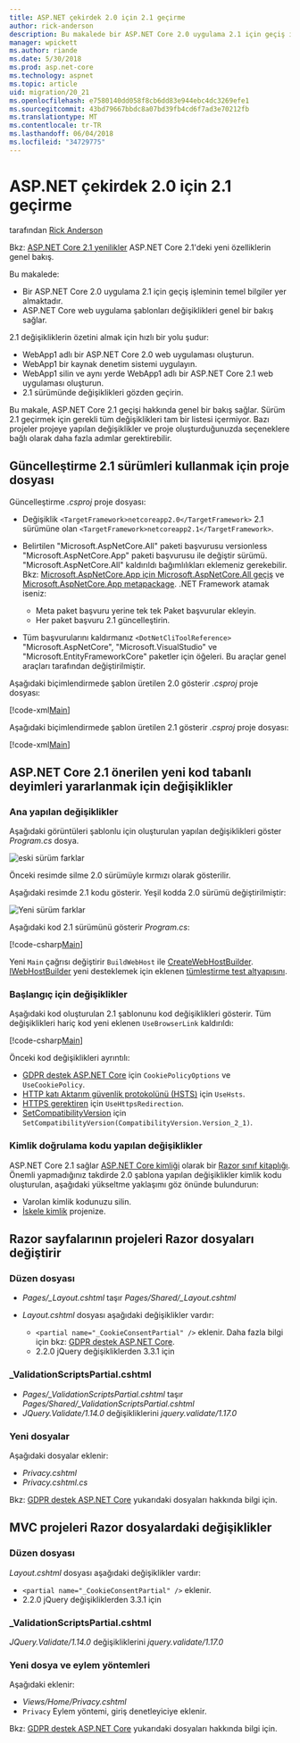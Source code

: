 ```yaml
---
title: ASP.NET çekirdek 2.0 için 2.1 geçirme
author: rick-anderson
description: Bu makalede bir ASP.NET Core 2.0 uygulama 2.1 için geçiş işleminin temel bilgiler yer almaktadır.
manager: wpickett
ms.author: riande
ms.date: 5/30/2018
ms.prod: asp.net-core
ms.technology: aspnet
ms.topic: article
uid: migration/20_21
ms.openlocfilehash: e7580140dd058f8cb6dd83e944ebc4dc3269efe1
ms.sourcegitcommit: 43bd79667bbdc8a07bd39fb4cd6f7ad3e70212fb
ms.translationtype: MT
ms.contentlocale: tr-TR
ms.lasthandoff: 06/04/2018
ms.locfileid: "34729775"
---
```

# <a name="migrate-from-aspnet-core-20-to-21"></a>ASP.NET çekirdek 2.0 için 2.1 geçirme

tarafından [Rick Anderson](https://twitter.com/RickAndMSFT)

Bkz: [ASP.NET Core 2.1 yenilikler](xref:aspnetcore-2.1) ASP.NET Core 2.1'deki yeni özelliklerin genel bakış.

Bu makalede:

* Bir ASP.NET Core 2.0 uygulama 2.1 için geçiş işleminin temel bilgiler yer almaktadır.
* ASP.NET Core web uygulama şablonları değişiklikleri genel bir bakış sağlar.

2.1 değişikliklerin özetini almak için hızlı bir yolu şudur:

* WebApp1 adlı bir ASP.NET Core 2.0 web uygulaması oluşturun.
* WebApp1 bir kaynak denetim sistemi uygulayın.
* WebApp1 silin ve aynı yerde WebApp1 adlı bir ASP.NET Core 2.1 web uygulaması oluşturun.
* 2.1 sürümünde değişiklikleri gözden geçirin.

Bu makale, ASP.NET Core 2.1 geçişi hakkında genel bir bakış sağlar. Sürüm 2.1 geçirmek için gerekli tüm değişiklikleri tam bir listesi içermiyor. Bazı projeler projeye yapılan değişiklikler ve proje oluşturduğunuzda seçeneklere bağlı olarak daha fazla adımlar gerektirebilir.

## <a name="update-the-project-file-to-use-21-versions"></a>Güncelleştirme 2.1 sürümleri kullanmak için proje dosyası

Güncelleştirme *.csproj* proje dosyası:

* Değişiklik `<TargetFramework>netcoreapp2.0</TargetFramework>` 2.1 sürümüne olan `<TargetFramework>netcoreapp2.1</TargetFramework>`.
* Belirtilen "Microsoft.AspNetCore.All" paketi başvurusu versionless "Microsoft.AspNetCore.App" paketi başvurusu ile değiştir sürümü. "Microsoft.AspNetCore.All" kaldırıldı bağımlılıkları eklemeniz gerekebilir. Bkz: [Microsoft.AspNetCore.App için Microsoft.AspNetCore.All geçiş](xref:fundamentals/metapackage#migrate) ve [Microsoft.AspNetCore.App metapackage](xref:fundamentals/metapackage-app). .NET Framework atamak iseniz:

  * Meta paket başvuru yerine tek tek Paket başvurular ekleyin.
  * Her paket başvuru 2.1 güncelleştirin.
* Tüm başvurularını kaldırmanız `<DotNetCliToolReference>` "Microsoft.AspNetCore", "Microsoft.VisualStudio" ve "Microsoft.EntityFrameworkCore" paketler için öğeleri. Bu araçlar genel araçları tarafından değiştirilmiştir.

Aşağıdaki biçimlendirmede şablon üretilen 2.0 gösterir *.csproj* proje dosyası:

[!code-xml[Main](20_21/sample/WebApp20.csproj)]

Aşağıdaki biçimlendirmede şablon üretilen 2.1 gösterir *.csproj* proje dosyası:

[!code-xml[Main](20_21/sample/WebApp21.csproj)]

## <a name="changes-to-take-advantage-of-the-new-code-based-idioms-that-are-recommended-in-aspnet-core-21"></a>ASP.NET Core 2.1 önerilen yeni kod tabanlı deyimleri yararlanmak için değişiklikler

### <a name="changes-to-main"></a>Ana yapılan değişiklikler

Aşağıdaki görüntüleri şablonlu için oluşturulan yapılan değişiklikleri göster *Program.cs* dosya.

![eski sürüm farklar](20_21/_static/main20.png)

Önceki resimde silme 2.0 sürümüyle kırmızı olarak gösterilir.

Aşağıdaki resimde 2.1 kodu gösterir. Yeşil kodda 2.0 sürümü değiştirilmiştir:

![Yeni sürüm farklar](20_21/_static/main21.png)

Aşağıdaki kod 2.1 sürümünü gösterir *Program.cs*:

[!code-csharp[Main](20_21/sample/Program.cs?name=snippet)]

Yeni `Main` çağrısı değiştirir `BuildWebHost` ile [CreateWebHostBuilder](/dotnet/api/microsoft.aspnetcore.mvc.testing.webapplicationfactory-1.createwebhostbuilder). [IWebHostBuilder](/dotnet/api/microsoft.aspnetcore.hosting.iwebhostbuilder) yeni desteklemek için eklenen [tümleştirme test altyapısını](xref:test/integration-tests).

### <a name="changes-to-startup"></a>Başlangıç için değişiklikler

Aşağıdaki kod oluşturulan 2.1 şablonunu kod değişiklikleri gösterir. Tüm değişiklikleri hariç kod yeni eklenen `UseBrowserLink` kaldırıldı:

[!code-csharp[Main](20_21/sample/Startup.cs?highlight=3,4,21-26,30,42,45,47)]

Önceki kod değişiklikleri ayrıntılı:

* [GDPR destek ASP.NET Core](xref:security/gdpr) için `CookiePolicyOptions` ve `UseCookiePolicy`.
* [HTTP katı Aktarım güvenlik protokolünü (HSTS)](xref:security/enforcing-ssl#http-strict-transport-security-protocol-hsts) için `UseHsts`.
* [HTTPS gerektiren](xref:security/enforcing-ssl#require-https) için `UseHttpsRedirection`.
* [SetCompatibilityVersion](xref:fundamentals/startup#setcompatibilityversion) için `SetCompatibilityVersion(CompatibilityVersion.Version_2_1)`.

### <a name="changes-to-authentication-code"></a>Kimlik doğrulama kodu yapılan değişiklikler

ASP.NET Core 2.1 sağlar [ASP.NET Core kimliği](xref:security/authentication/identity) olarak bir [Razor sınıf kitaplığı](xref:mvc/razor-pages/ui-class). Önemli yapmadığınız takdirde 2.0 şablona yapılan değişiklikler kimlik kodu oluşturulan, aşağıdaki yükseltme yaklaşımı göz önünde bulundurun:

* Varolan kimlik kodunuzu silin.
* [İskele kimlik](xref:security/authentication/scaffold-identity) projenize.

## <a name="changes-to-razor-pages-projects-razor-files"></a>Razor sayfalarının projeleri Razor dosyaları değiştirir

### <a name="the-layout-file"></a>Düzen dosyası

* *Pages/_Layout.cshtml* taşır *Pages/Shared/_Layout.cshtml*
* *Layout.cshtml* dosyası aşağıdaki değişiklikler vardır:

  * `<partial name="_CookieConsentPartial" />` eklenir. Daha fazla bilgi için bkz: [GDPR destek ASP.NET Core](xref:security/gdpr).
  * 2.2.0 jQuery değişikliklerden 3.3.1 için

###  <a name="validationscriptspartialcshtml"></a>_ValidationScriptsPartial.cshtml

* *Pages/_ValidationScriptsPartial.cshtml* taşır *Pages/Shared/_ValidationScriptsPartial.cshtml*
* *JQuery.Validate/1.14.0* değişikliklerini *jquery.validate/1.17.0*

### <a name="new-files"></a>Yeni dosyalar

Aşağıdaki dosyalar eklenir:

* *Privacy.cshtml*
* *Privacy.cshtml.cs*

Bkz: [GDPR destek ASP.NET Core](xref:security/gdpr) yukarıdaki dosyaları hakkında bilgi için.

## <a name="changes-to-mvc-projects-razor-files"></a>MVC projeleri Razor dosyalardaki değişiklikler

### <a name="the-layout-file"></a>Düzen dosyası

*Layout.cshtml* dosyası aşağıdaki değişiklikler vardır:

* `<partial name="_CookieConsentPartial" />` eklenir.
* 2.2.0 jQuery değişikliklerden 3.3.1 için

### <a name="validationscriptspartialcshtml"></a>_ValidationScriptsPartial.cshtml

*JQuery.Validate/1.14.0* değişikliklerini *jquery.validate/1.17.0*

### <a name="new-files-and-action-methods"></a>Yeni dosya ve eylem yöntemleri

Aşağıdaki eklenir:

* *Views/Home/Privacy.cshtml*
* `Privacy` Eylem yöntemi, giriş denetleyiciye eklenir.

Bkz: [GDPR destek ASP.NET Core](xref:security/gdpr) yukarıdaki dosyaları hakkında bilgi için.
